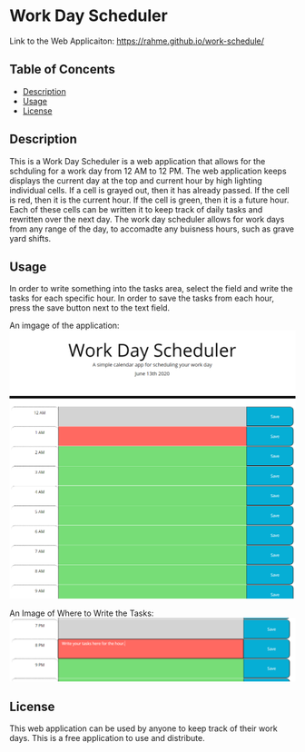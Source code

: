 # Work Day Scheduler

Link to the Web Applicaiton: https://rahme.github.io/work-schedule/

## Table of Concents
* [Description](#Description)
* [Usage](#Usage)
* [License](#License)

## Description
This is a Work Day Scheduler is a web application that allows for the schduling for a work day from 12 AM to 12 PM. The web application keeps displays the current day at the top and current hour by high lighting individual cells. If a cell is grayed out, then it has already passed. If the cell is red, then it is the current hour. If the cell is green, then it is a future hour. Each of these cells can be written it to keep track of daily tasks and rewritten over the next day. The work day scheduler allows for work days from any range of the day, to accomadte any buisness hours, such as grave yard shifts.

## Usage
In order to write something into the tasks area, select the field and write the tasks for each specific hour. In order to save the tasks from each hour, press the save button next to the text field.

An imgage of the application:
![Image of Application](https://raw.githubusercontent.com/rahme/work-schedule/master/screenshots/schedule.PNG)

An Image of Where to Write the Tasks:
![Image of Application2](https://raw.githubusercontent.com/rahme/work-schedule/master/screenshots/hours.PNG)

## License
This web application can be used by anyone to keep track of their work days. This is a free application to use and distribute. 